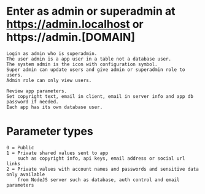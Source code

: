 # Enter as admin or superadmin at https://admin.localhost or https://admin.[DOMAIN]

    Login as admin who is superadmin.
    The user admin is a app user in a table not a database user.
    The system admin is the icon with configuration symbol.
    Super admin can update users and give admin or superadmin role to users.
    Admin role can only view users.

    Review app parameters.
    Set copyright text, email in client, email in server info and app db password if needed.
    Each app has its own database user.
    
# Parameter types
    0 = Public
    1 = Private shared values sent to app 
        such as copyright info, api keys, email address or social url links
    2 = Private values with account names and passwords and sensitive data only available 
        from NodeJS server such as database, auth control and email parameters